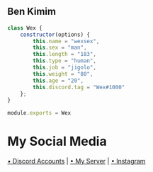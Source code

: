<h2>Ben Kimim</h2>

```js
class Wex {
    constructor(options) {
        this.name = "wexsex",
        this.sex = "man",
        this.length = "183",
        this.type = "human",
        this.job = "jigolo",
        this.weight = "80",
        this.age = "20",
        this.discord.tag = "Wex#1000"
    };
}

module.exports = Wex
```
# My Social Media 
[• Discord Accounts](https://discord.com/users/728161454288535604) | [• My Server](https://discord.gg/ahbe) | [• Instagram](https://www.instagram.com/wexcik)
